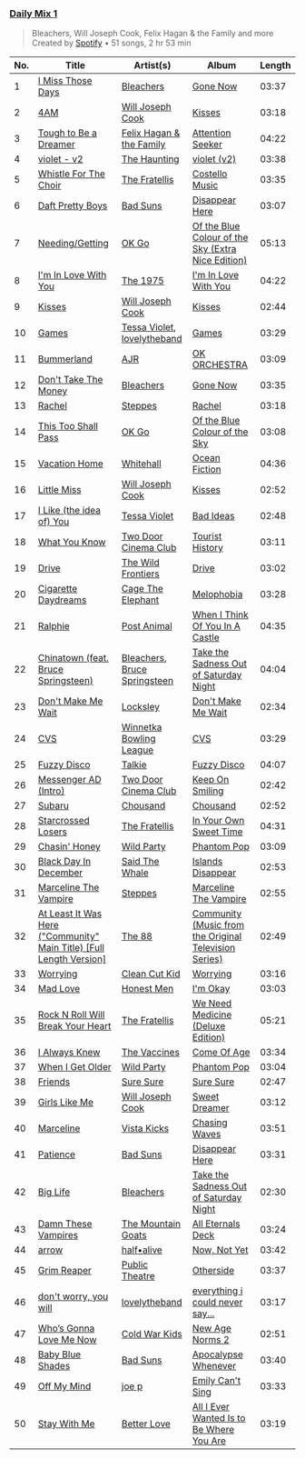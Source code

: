 ### [Daily Mix 1](https://open.spotify.com/playlist/37i9dQZF1E39Gzb56luQni)

> Bleachers, Will Joseph Cook, Felix Hagan & the Family and more<br>
> Created by [Spotify](https://open.spotify.com/user/spotify) • 51 songs, 2 hr 53 min

| No. | Title | Artist(s) | Album | Length |
|---|---|---|---|---|
| 1 | [I Miss Those Days](https://open.spotify.com/track/7kK5ihEqZcXEWr1r8o99E2) | [Bleachers](https://open.spotify.com/artist/2eam0iDomRHGBypaDQLwWI) | [Gone Now](https://open.spotify.com/album/10HKbC9lKDHGQvndGck6XJ) | 03:37 |
| 2 | [4AM](https://open.spotify.com/track/4pOhc3aT5TVyEorPO8ezsQ) | [Will Joseph Cook](https://open.spotify.com/artist/3YO2a6i2cfdFbgxk2HDfPe) | [Kisses](https://open.spotify.com/album/6Ac4rm2qp3VdgvKV1ylgVW) | 03:18 |
| 3 | [Tough to Be a Dreamer](https://open.spotify.com/track/0SaiBUaBe0AXfsUU0XOxhE) | [Felix Hagan & the Family](https://open.spotify.com/artist/2LQuNrg0CPQj6R9DJc2vXB) | [Attention Seeker](https://open.spotify.com/album/0dok15xhsdGhsokxbIphNw) | 04:22 |
| 4 | [violet - v2](https://open.spotify.com/track/26LxrLp64m9teL5En1lY1u) | [The Haunting](https://open.spotify.com/artist/09uUKWMhRoP7QbPWdgiFoC) | [violet (v2)](https://open.spotify.com/album/1rlWUlExYRsGAoFUWrjTix) | 03:38 |
| 5 | [Whistle For The Choir](https://open.spotify.com/track/3jp7Ryj1sX3riA7NQaVlLd) | [The Fratellis](https://open.spotify.com/artist/3M4ThdJR28z9eSMcQHAZ5G) | [Costello Music](https://open.spotify.com/album/6R6pjR9ocMYuqSuNx5e4mg) | 03:35 |
| 6 | [Daft Pretty Boys](https://open.spotify.com/track/41d2Q6DHcM20OdzynkRtvf) | [Bad Suns](https://open.spotify.com/artist/0YhUSm86okLWldQVwJkLlP) | [Disappear Here](https://open.spotify.com/album/2YXl7mV4d30fEbwpVQ7YBQ) | 03:07 |
| 7 | [Needing/Getting](https://open.spotify.com/track/7pVWGOYtFohvhrx3YDjjmS) | [OK Go](https://open.spotify.com/artist/3hozsZ9hqNq7CoBGYNlFTz) | [Of the Blue Colour of the Sky (Extra Nice Edition)](https://open.spotify.com/album/5TuhfXz9e8R24EL0z6oePg) | 05:13 |
| 8 | [I'm In Love With You](https://open.spotify.com/track/0uBdQzKghx88d2Lp8SLFKJ) | [The 1975](https://open.spotify.com/artist/3mIj9lX2MWuHmhNCA7LSCW) | [I'm In Love With You](https://open.spotify.com/album/3TI3FFFz3hKQfsL0izZ8JS) | 04:22 |
| 9 | [Kisses](https://open.spotify.com/track/1y3Xp4WGv4w88itTnGuHbi) | [Will Joseph Cook](https://open.spotify.com/artist/3YO2a6i2cfdFbgxk2HDfPe) | [Kisses](https://open.spotify.com/album/6Ac4rm2qp3VdgvKV1ylgVW) | 02:44 |
| 10 | [Games](https://open.spotify.com/track/54HMQ6LzInyFQaxv6sK2TG) | [Tessa Violet](https://open.spotify.com/artist/5DD5GZd4ElmQTy9NleMvKJ), [lovelytheband](https://open.spotify.com/artist/4KJ6jujcNPzOyhdNoiNftp) | [Games](https://open.spotify.com/album/2hEyp0Pcr4hoQoJSJuivGT) | 03:29 |
| 11 | [Bummerland](https://open.spotify.com/track/1N2gWqKHFtPSZ0zgoCr8WK) | [AJR](https://open.spotify.com/artist/6s22t5Y3prQHyaHWUN1R1C) | [OK ORCHESTRA](https://open.spotify.com/album/1y2AzG31F4CuCKQ1rpIzaI) | 03:09 |
| 12 | [Don't Take The Money](https://open.spotify.com/track/3ySU5vwQB33iGulwcUL9qQ) | [Bleachers](https://open.spotify.com/artist/2eam0iDomRHGBypaDQLwWI) | [Gone Now](https://open.spotify.com/album/10HKbC9lKDHGQvndGck6XJ) | 03:35 |
| 13 | [Rachel](https://open.spotify.com/track/7JzVWSZUQhOe8lXB4BJfjH) | [Steppes](https://open.spotify.com/artist/3rtWvuNQG5ft9FhpEqPyBk) | [Rachel](https://open.spotify.com/album/4FMAIkCys55zZPf9o2CTGL) | 03:18 |
| 14 | [This Too Shall Pass](https://open.spotify.com/track/3l9eeEd5NABrvYRzXIVqwK) | [OK Go](https://open.spotify.com/artist/3hozsZ9hqNq7CoBGYNlFTz) | [Of the Blue Colour of the Sky](https://open.spotify.com/album/3MwTUUoNzWCZxYYI3RWreE) | 03:08 |
| 15 | [Vacation Home](https://open.spotify.com/track/16i6EyHRRvbgWSIxy6H2mI) | [Whitehall](https://open.spotify.com/artist/7MJBivXsykJUNKMUKfKfgx) | [Ocean Fiction](https://open.spotify.com/album/4erxgja12kXXp7qppTgdto) | 04:36 |
| 16 | [Little Miss](https://open.spotify.com/track/54gB1PcBVpCmpVZuoO7Urc) | [Will Joseph Cook](https://open.spotify.com/artist/3YO2a6i2cfdFbgxk2HDfPe) | [Kisses](https://open.spotify.com/album/6Ac4rm2qp3VdgvKV1ylgVW) | 02:52 |
| 17 | [I Like (the idea of) You](https://open.spotify.com/track/62XsUDISgorMOl0wEyTmjF) | [Tessa Violet](https://open.spotify.com/artist/5DD5GZd4ElmQTy9NleMvKJ) | [Bad Ideas](https://open.spotify.com/album/39y7WSuhOKLmxWP7ElwWFl) | 02:48 |
| 18 | [What You Know](https://open.spotify.com/track/3UjtIALeg72qmJiKPWBvM3) | [Two Door Cinema Club](https://open.spotify.com/artist/536BYVgOnRky0xjsPT96zl) | [Tourist History](https://open.spotify.com/album/0SD7kwnJEC2oDzQBKEHQnH) | 03:11 |
| 19 | [Drive](https://open.spotify.com/track/0xeujGRaJuomKNaRG5htma) | [The Wild Frontiers](https://open.spotify.com/artist/6MSLrBhuD58g7gSmLJ6ux7) | [Drive](https://open.spotify.com/album/2xdKwvBsXimHq6IDQxqroP) | 03:02 |
| 20 | [Cigarette Daydreams](https://open.spotify.com/track/2tznHmp70DxMyr2XhWLOW0) | [Cage The Elephant](https://open.spotify.com/artist/26T3LtbuGT1Fu9m0eRq5X3) | [Melophobia](https://open.spotify.com/album/4EK8gtQfdVsmDTji7gBFlz) | 03:28 |
| 21 | [Ralphie](https://open.spotify.com/track/0ubtINXSfA7mFoza07BBap) | [Post Animal](https://open.spotify.com/artist/4iaDWP59Z3e62DW7YWDbIE) | [When I Think Of You In A Castle](https://open.spotify.com/album/6OwMRrwnUsiIAQxdiIMuik) | 04:35 |
| 22 | [Chinatown (feat. Bruce Springsteen)](https://open.spotify.com/track/1AA3ZjLo9tD2iSZAs2svyj) | [Bleachers](https://open.spotify.com/artist/2eam0iDomRHGBypaDQLwWI), [Bruce Springsteen](https://open.spotify.com/artist/3eqjTLE0HfPfh78zjh6TqT) | [Take the Sadness Out of Saturday Night](https://open.spotify.com/album/6SPUtbeCQiPGej0t5RBasE) | 04:04 |
| 23 | [Don't Make Me Wait](https://open.spotify.com/track/0EK5kM7HsR0hx3o8VLaOWX) | [Locksley](https://open.spotify.com/artist/5RNwd3Bm5pgaERdZcBr7om) | [Don't Make Me Wait](https://open.spotify.com/album/1l66qEuanjheQAHjALmOyJ) | 02:34 |
| 24 | [CVS](https://open.spotify.com/track/3aylN3YRnzcbo7q1l1GLtB) | [Winnetka Bowling League](https://open.spotify.com/artist/4ug3P1K8BaCdJXROrqHqhu) | [CVS](https://open.spotify.com/album/6WTbymbtf6enkHCXIYk5dw) | 03:29 |
| 25 | [Fuzzy Disco](https://open.spotify.com/track/4XjT6LdUtPUUORaqSZXyuT) | [Talkie](https://open.spotify.com/artist/0Y6irzUei35Nn9Kj8qqiQn) | [Fuzzy Disco](https://open.spotify.com/album/0UIQJdRoP0xgttPXzRmkyT) | 04:07 |
| 26 | [Messenger AD (Intro)](https://open.spotify.com/track/6IKrIBSd5dW2Hdtct9wxe5) | [Two Door Cinema Club](https://open.spotify.com/artist/536BYVgOnRky0xjsPT96zl) | [Keep On Smiling](https://open.spotify.com/album/0SbaC7OZOVB2WKGzf9ZMSQ) | 02:42 |
| 27 | [Subaru](https://open.spotify.com/track/2W91R1PoSjIUX4x62wNdUB) | [Chousand](https://open.spotify.com/artist/0MLqjHl2stacCeqfpZm3l8) | [Chousand](https://open.spotify.com/album/68tCl9cYOh4xhv4yqz9ldl) | 02:52 |
| 28 | [Starcrossed Losers](https://open.spotify.com/track/462awlSdAv4Vk9iTbqUgBh) | [The Fratellis](https://open.spotify.com/artist/3M4ThdJR28z9eSMcQHAZ5G) | [In Your Own Sweet Time](https://open.spotify.com/album/2hduWl9FwHZ1B75dINAdnw) | 04:31 |
| 29 | [Chasin' Honey](https://open.spotify.com/track/0Z0iYAtKYswMYXL3kJtdO4) | [Wild Party](https://open.spotify.com/artist/48PAAxWdIDbA4WHkHjgsEv) | [Phantom Pop](https://open.spotify.com/album/1itqJ1Ss7xUhNq0XoV1Ndk) | 03:09 |
| 30 | [Black Day In December](https://open.spotify.com/track/31732TEJAzZ97Q2J4rkwsN) | [Said The Whale](https://open.spotify.com/artist/0QTnH6UEP2jbZEVO6g6Vfe) | [Islands Disappear](https://open.spotify.com/album/6cqufWC2GavquF5KD5DDLP) | 02:53 |
| 31 | [Marceline The Vampire](https://open.spotify.com/track/2p975L9RyQFC95S1cJimnk) | [Steppes](https://open.spotify.com/artist/3rtWvuNQG5ft9FhpEqPyBk) | [Marceline The Vampire](https://open.spotify.com/album/0q5x4To46oSesrmNnqpVZ9) | 02:55 |
| 32 | [At Least It Was Here ("Community" Main Title) [Full Length Version]](https://open.spotify.com/track/5HYHGYx3Yl0B344J6eAdgF) | [The 88](https://open.spotify.com/artist/3OfiFNgFbJAwuQnVvOL2bh) | [Community (Music from the Original Television Series)](https://open.spotify.com/album/77zG86AuaTUOW86nucgUQq) | 02:49 |
| 33 | [Worrying](https://open.spotify.com/track/1nSslY0CD4ieqt54vHYfYA) | [Clean Cut Kid](https://open.spotify.com/artist/0vnJ2wR879kbb5MuzblVOb) | [Worrying](https://open.spotify.com/album/7wOOoV3gPSfrhcwrgS2khJ) | 03:16 |
| 34 | [Mad Love](https://open.spotify.com/track/6e15rPNKIJTSnPn74buRwS) | [Honest Men](https://open.spotify.com/artist/7ed5eSusVIBEIvmkASgzKj) | [I'm Okay](https://open.spotify.com/album/4vpZiKNXO0eTWDWwJai3Iw) | 03:03 |
| 35 | [Rock N Roll Will Break Your Heart](https://open.spotify.com/track/2CCb7yzDAXbqnvT8K5VL9v) | [The Fratellis](https://open.spotify.com/artist/3M4ThdJR28z9eSMcQHAZ5G) | [We Need Medicine (Deluxe Edition)](https://open.spotify.com/album/6E1stKFODamAR9n0TddMy7) | 05:21 |
| 36 | [I Always Knew](https://open.spotify.com/track/6E3NosMXYlGD21K7KqIxQ1) | [The Vaccines](https://open.spotify.com/artist/0Ak6DLKHtpR6TEEnmcorKA) | [Come Of Age](https://open.spotify.com/album/2XWOaQwiK4GAODTPVwDSr4) | 03:34 |
| 37 | [When I Get Older](https://open.spotify.com/track/4NOZKKJKMWhQCe5uyQNNG6) | [Wild Party](https://open.spotify.com/artist/48PAAxWdIDbA4WHkHjgsEv) | [Phantom Pop](https://open.spotify.com/album/1itqJ1Ss7xUhNq0XoV1Ndk) | 03:04 |
| 38 | [Friends](https://open.spotify.com/track/0aPX1AXz8Tp51Nak6B04ij) | [Sure Sure](https://open.spotify.com/artist/1anAI9P9iSzc9qzLv6AtHZ) | [Sure Sure](https://open.spotify.com/album/7EfgATnOllXJ96s4sSdzei) | 02:47 |
| 39 | [Girls Like Me](https://open.spotify.com/track/2SSJPqScObwTcz8XffNRaW) | [Will Joseph Cook](https://open.spotify.com/artist/3YO2a6i2cfdFbgxk2HDfPe) | [Sweet Dreamer](https://open.spotify.com/album/0ja8b5YdGJVr6A4SQA2v9U) | 03:12 |
| 40 | [Marceline](https://open.spotify.com/track/3OJ0qtEbfXrqSWizwfKkaZ) | [Vista Kicks](https://open.spotify.com/artist/6wnSPJpmVKFcn1TpRl5Uli) | [Chasing Waves](https://open.spotify.com/album/2XMmRK2pfNxnqeWUsFkxVk) | 03:51 |
| 41 | [Patience](https://open.spotify.com/track/5dMBXBIu07XRtl3dwrbmlK) | [Bad Suns](https://open.spotify.com/artist/0YhUSm86okLWldQVwJkLlP) | [Disappear Here](https://open.spotify.com/album/2YXl7mV4d30fEbwpVQ7YBQ) | 03:31 |
| 42 | [Big Life](https://open.spotify.com/track/4M3Uqqw3L6oGEMk69SYIKE) | [Bleachers](https://open.spotify.com/artist/2eam0iDomRHGBypaDQLwWI) | [Take the Sadness Out of Saturday Night](https://open.spotify.com/album/6SPUtbeCQiPGej0t5RBasE) | 02:30 |
| 43 | [Damn These Vampires](https://open.spotify.com/track/2TYXkQaCOLC8nzJx01ZWKj) | [The Mountain Goats](https://open.spotify.com/artist/3hyGGjxu73JuzBa757H6R5) | [All Eternals Deck](https://open.spotify.com/album/3SkG4Alb9sIniRsJiXwlYX) | 03:24 |
| 44 | [arrow](https://open.spotify.com/track/6HGDxEtcoUsztb2xeVOXTP) | [half•alive](https://open.spotify.com/artist/7sOR7gk6XUlGnxj3p9F54k) | [Now, Not Yet](https://open.spotify.com/album/2KSWrd22LGc0Hmqs2Z5i7z) | 03:42 |
| 45 | [Grim Reaper](https://open.spotify.com/track/4RUDNRnv25LuMjXFJ6Q7tP) | [Public Theatre](https://open.spotify.com/artist/4wGKHMISYQOx8QaxCS1U1M) | [Otherside](https://open.spotify.com/album/0c7gXAW5LjharxD7qPJ4ee) | 03:37 |
| 46 | [don't worry, you will](https://open.spotify.com/track/09akcdeCiV2jIl6x9WpmxA) | [lovelytheband](https://open.spotify.com/artist/4KJ6jujcNPzOyhdNoiNftp) | [everything i could never say...](https://open.spotify.com/album/0tF6XGxRVTrKfnC0UGlTAT) | 03:17 |
| 47 | [Who’s Gonna Love Me Now](https://open.spotify.com/track/1T9DxFAS1H7RgR4PDUzAGQ) | [Cold War Kids](https://open.spotify.com/artist/6VDdCwrBM4qQaGxoAyxyJC) | [New Age Norms 2](https://open.spotify.com/album/5XWHfMAw90dNXWbAy0t6hq) | 02:51 |
| 48 | [Baby Blue Shades](https://open.spotify.com/track/2bCFAFxw6uLRu3Mk1jF9E0) | [Bad Suns](https://open.spotify.com/artist/0YhUSm86okLWldQVwJkLlP) | [Apocalypse Whenever](https://open.spotify.com/album/0d56QBHMTuBgehoYAZ2s25) | 03:40 |
| 49 | [Off My Mind](https://open.spotify.com/track/7n6QMW76A5qgfn0Mb4aL7i) | [joe p](https://open.spotify.com/artist/3pIwImfumJioKb0zHHP61x) | [Emily Can't Sing](https://open.spotify.com/album/4KTZrjVFSMS2TqNAGVxMfJ) | 03:33 |
| 50 | [Stay With Me](https://open.spotify.com/track/1XQsbPO6xvK9edK3FiNjpj) | [Better Love](https://open.spotify.com/artist/5mxZhlo7sOijGv50m2kMWC) | [All I Ever Wanted Is to Be Where You Are](https://open.spotify.com/album/2elzMYm54VAD5NpP2aSkAX) | 03:19 |
